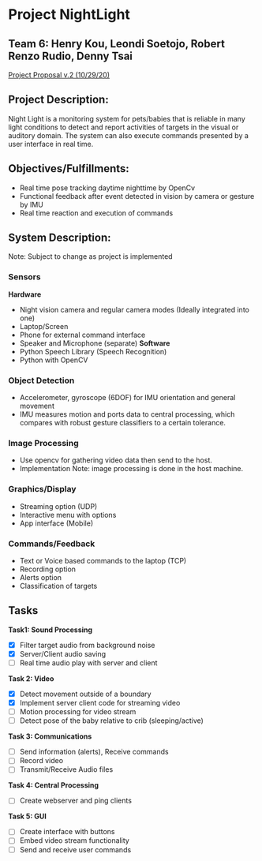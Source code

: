 # Project NightLight
## Team 6: Henry Kou, Leondi Soetojo, Robert Renzo Rudio, Denny Tsai

[Project Proposal v.2 (10/29/20)](https://docs.google.com/document/d/1FbrikDlhLAaNADgYI_8JAUBbm_Q2gItGKLAwzME5ZRE/edit?usp=sharing)

## Project Description:
Night Light is a monitoring system for pets/babies that is reliable in many light conditions to detect and report activities of targets in the visual or auditory domain. The system can also execute commands presented by a user interface in real time.

## Objectives/Fulfillments:
- Real time pose tracking daytime nighttime by OpenCv
- Functional feedback after event detected in vision by camera or gesture by IMU
- Real time reaction and execution of commands

## System Description:
Note: Subject to change as project is implemented
### Sensors
**Hardware**
- Night vision camera and regular camera modes (Ideally integrated into one)
- Laptop/Screen
- Phone for external command interface
- Speaker and Microphone (separate)
**Software**
- Python Speech Library (Speech Recognition)
- Python with OpenCV

### Object Detection
- Accelerometer, gyroscope (6DOF) for IMU orientation and general movement
- IMU measures motion and ports data to central processing, which compares with robust gesture classifiers to a certain tolerance.

### Image Processing
- Use opencv for gathering video data then send to the host.
- Implementation Note: image processing is done in the host machine.

### Graphics/Display
- Streaming option (UDP)
- Interactive menu with options
- App interface (Mobile)

### Commands/Feedback
- Text or Voice based commands to the laptop (TCP)
- Recording option
- Alerts option
- Classification of targets

## Tasks
**Task1:  Sound Processing**
- [x] Filter target audio from background noise
- [x] Server/Client audio saving
- [ ] Real time audio play with server and client

**Task 2: Video** 
- [x] Detect movement outside of a boundary
- [x] Implement server client code for streaming video
- [ ] Motion processing for video stream
- [ ] Detect pose of the baby relative to crib (sleeping/active)

**Task 3: Communications**
- [ ] Send information (alerts), Receive commands
- [ ] Record video
- [ ] Transmit/Receive Audio files

**Task 4: Central Processing**
-[ ] Create webserver and ping clients

**Task 5: GUI**
-[ ] Create interface with buttons
-[ ] Embed video stream functionality
-[ ] Send and receive user commands

